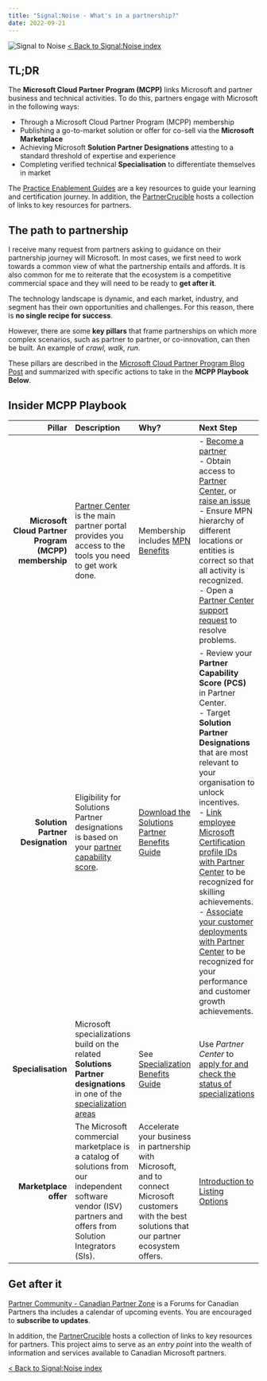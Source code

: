 ```yaml
---
title: "Signal:Noise - What's in a partnership?"
date: 2022-09-21
---
```


![Signal to Noise](/PartnerCrucible/Library/signaltonoise-partnership.png)
[< Back to Signal:Noise index](/SignaltoNoise)

## TL;DR

The **Microsoft Cloud Partner Program (MCPP)** links Microsoft and partner business and technical activities. To do this, partners engage with Microsoft in the following ways: 

* Through a Microsoft Cloud Partner Program (MCPP) membership
* Publishing a go-to-market solution or offer for co-sell via the  **Microsoft Marketplace**
* Achieving Microsoft **Solution Partner Designations** attesting to a standard threshold of expertise and experience
* Completing verified technical **Specialisation** to differentiate themselves in market

The [Practice Enablement Guides](https://aka.ms/enablementguides) are a key resources to guide your learning and certification journey.
In addition, the [PartnerCrucible](https://lagimik.github.io/PartnerCrucible/) hosts a collection of links to key resources for partners.

## The path to partnership

I receive many request from partners asking to guidance on their partnership journey will Microsoft. In most cases, we first need to work towards a common view of what the partnership entails and affords. It is also common for me to reiterate that the ecosystem is a competitive commercial space and they will need to be ready to **get after it**.

The technology landscape is dynamic, and each market, industry, and segment has their own opportunities and challenges. For this reason, there is **no single recipe for success**.

However, there are some **key pillars** that frame partnerships on which more complex scenarios, such as partner to partner, or co-innovation, can then be built. An example of *crawl, walk, run*.

These pillars are described in the [Microsoft Cloud Partner Program Blog Post](https://blogs.microsoft.com/blog/2022/03/16/evolving-microsoft-partner-network-programs-for-partner-growth-and-customer-success/) and summarized with specific actions to take in the **MCPP Playbook Below**.

## Insider MCPP Playbook

Pillar | Description | Why? | Next Step
-----: | :---------- | :----- | :-----
**Microsoft Cloud Partner Program (MCPP) membership** | [Partner Center](https://partner.microsoft.com/en-us/dashboard) is the main partner portal provides you access to the tools you need to get work done.| Membership includes [MPN Benefits](https://learn.microsoft.com/en-us/partner-center/mpn-find-benefits#mpn-benefits) | - [Become a partner](https://partner.microsoft.com/en-ca/membership) <br> - Obtain access to [Partner Center](https://partner.microsoft.com/en-us/dashboard), or [raise an issue](https://partner.microsoft.com/en-US/support/?stage=1) <br> - Ensure MPN hierarchy of different locations or entities is correct so that all activity is recognized. <br> - Open a [Partner Center support request](https://partner.microsoft.com/en-US/support/?stage=1) to resolve problems. 
**Solution Partner Designation** | Eligibility for Solutions Partner designations is based on your [partner capability score](https://learn.microsoft.com/en-us/partner-center/partner-capability-score). |  [Download the Solutions Partner Benefits Guide](https://aka.ms/Solutionspartner.Benefits) | - Review your **Partner Capability Score (PCS)** in Partner Center. <br> - Target **Solution Partner Designations** that are most relevant to your organisation to unlock incentives. <br> - [Link employee Microsoft Certification profile IDs with Partner Center](https://learn.microsoft.com/en-us/partner-center/ms-learn-associate) to be recognized for skilling achievements. <br> - [Associate your customer deployments with Partner Center](https://aka.ms/Solutionspartner.Associationsplaybook) to be recognized for your performance and customer growth achievements.
**Specialisation** | Microsoft specializations build on the related **Solutions Partner designations** in one of the [specialization areas](https://learn.microsoft.com/en-us/partner-center/advanced-specializations#specialization-areas) |  See [Specialization Benefits Guide](https://aka.ms/Solutionspartner.Benefits) | Use *Partner Center* to [apply for and check the status of specializations](https://learn.microsoft.com/en-us/partner-center/advanced-specializations-apply)
**Marketplace offer** | The Microsoft commercial marketplace is a catalog of solutions from our independent software vendor (ISV) partners and offers from Solution Integrators (SIs).| Accelerate your business in partnership with Microsoft, and to connect Microsoft customers with the best solutions that our partner ecosystem offers.| [Introduction to Listing Options](https://learn.microsoft.com/en-us/azure/marketplace/determine-your-listing-type)

## Get after it 

[Partner Community - Canadian Partner Zone](https://www.microsoftpartnercommunity.com/t5/Canadian-Partner-Zone/ct-p/canadian-partner) is a  Forums for Canadian Partners tha includes a calendar of upcoming events. You are encouraged to **subscribe to updates**.

In addition, the [PartnerCrucible](https://lagimik.github.io/PartnerCrucible/) hosts a collection of links to key resources for partners. This project aims to serve as an *entry point* into the wealth of information and services available to Canadian Microsoft partners. 

[< Back to Signal:Noise index](/SignaltoNoise)
